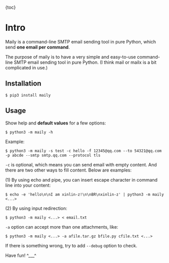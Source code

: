 {toc}

# Intro

Maily is a command-line SMTP email sending tool in pure Python, which
send **one email per command**.

The purpose of maily is to have a very simple and easy-to-use
command-line SMTP email sending tool in pure Python.
(I think mail or mailx is a bit complicated in use.)

## Installation

```shell
$ pip3 install maily
```

## Usage

Show help and **default values** for a few options:

``` shell
$ python3 -m maily -h
```

Example:

```shell
$ python3 -m maily -s test -c hello -f 12345@qq.com --to 54321@qq.com -p abcde --smtp smtp.qq.com --protocol tls
```

`-c` is optional, which means you can send email with empty content.
And there are two other ways to fill content. Below are examples:

(1) By using echo and pipe, you can insert escape character in command line
into your content:

```shell
$ echo -e 'hello\n\nI am xinlin-z!\n\nBR\nxinlin-z' | python3 -m maily <...>
```

(2) By using input redirection:

```shell
$ python3 -m maily <...> < email.txt
```

`-a` option can accept more than one attachments, like:

```shell
$ python3 -m maily <...> -a afile.tar.gz bfile.py cfile.txt <...>
```

If there is something wrong, try to add `--debug` option to check.

Have fun! ^___^

